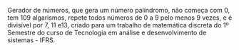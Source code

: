 Gerador de números, que gera um número palíndromo, não começa com 0, tem 109 algarismos, repete todos números de 0 a 9 pelo menos 9 vezes, e é divisível por 7, 11 e13, criado para um trabalho de matemática discreta do 1º Semestre do curso de Tecnologia em análise e desenvolvimento de sistemas - IFRS.
